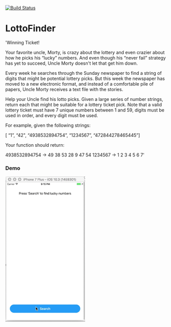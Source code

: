 [![Build Status](https://travis-ci.org/yingmu52/LottoFinder.svg?branch=master)](https://travis-ci.org/yingmu52/LottoFinder)
# LottoFinder
'Winning Ticket!

Your favorite uncle, Morty, is crazy about the lottery and even crazier about how he picks his “lucky” numbers. And even though his “never fail” strategy has yet to succeed, Uncle Morty doesn't let that get him down.

Every week he searches through the Sunday newspaper to find a string of digits that might be potential lottery picks. But this week the newspaper has moved to a new electronic format, and instead of a comfortable pile of papers, Uncle Morty receives a text file with the stories.

Help your Uncle find his lotto picks. Given a large series of number strings, return each that might be suitable for a lottery ticket pick. Note that a valid lottery ticket must have 7 unique numbers between 1 and 59, digits must be used in order, and every digit must be used.

For example, given the following strings:

[ “1”, “42", “4938532894754”, “1234567”, “472844278465445”]

Your function should return:

4938532894754 -> 49 38 53 28 9 47 54
1234567 -> 1 2 3 4 5 6 7'


### Demo 
<img src="./demo.gif" width="250px"/>
